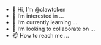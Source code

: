 - 👋 Hi, I’m @clawtoken
- 👀 I’m interested in ...
- 🌱 I’m currently learning ...
- 💞️ I’m looking to collaborate on ...
- 📫 How to reach me ...

<!---
clawtoken/clawtoken is a ✨ special ✨ repository because its `README.md` (this file) appears on your GitHub profile.
You can click the Preview link to take a look at your changes.
--->
